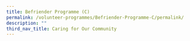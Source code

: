 ```yaml
---
title: Befriender Programme (C)
permalink: /volunteer-programmes/Befriender-Programme-C/permalink/
description: ""
third_nav_title: Caring for Our Community
---
```

